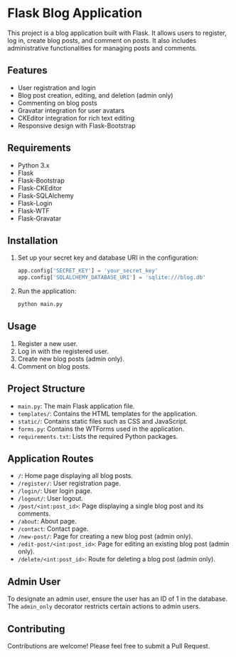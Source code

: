 # Flask Blog Application

This project is a blog application built with Flask. It allows users to register, log in, create blog posts, and comment on posts. It also includes administrative functionalities for managing posts and comments.

## Features

- User registration and login
- Blog post creation, editing, and deletion (admin only)
- Commenting on blog posts
- Gravatar integration for user avatars
- CKEditor integration for rich text editing
- Responsive design with Flask-Bootstrap

## Requirements

- Python 3.x
- Flask
- Flask-Bootstrap
- Flask-CKEditor
- Flask-SQLAlchemy
- Flask-Login
- Flask-WTF
- Flask-Gravatar

## Installation



1. Set up your secret key and database URI in the configuration:

   ```python
   app.config['SECRET_KEY'] = 'your_secret_key'
   app.config['SQLALCHEMY_DATABASE_URI'] = 'sqlite:///blog.db'
   ```

2. Run the application:

   ```bash
   python main.py
   ```

## Usage

1. Register a new user.
2. Log in with the registered user.
3. Create new blog posts (admin only).
4. Comment on blog posts.

## Project Structure

- `main.py`: The main Flask application file.
- `templates/`: Contains the HTML templates for the application.
- `static/`: Contains static files such as CSS and JavaScript.
- `forms.py`: Contains the WTForms used in the application.
- `requirements.txt`: Lists the required Python packages.

## Application Routes

- `/`: Home page displaying all blog posts.
- `/register/`: User registration page.
- `/login/`: User login page.
- `/logout/`: User logout.
- `/post/<int:post_id>`: Page displaying a single blog post and its comments.
- `/about`: About page.
- `/contact`: Contact page.
- `/new-post/`: Page for creating a new blog post (admin only).
- `/edit-post/<int:post_id>`: Page for editing an existing blog post (admin only).
- `/delete/<int:post_id>`: Route for deleting a blog post (admin only).

## Admin User

To designate an admin user, ensure the user has an ID of 1 in the database. The `admin_only` decorator restricts certain actions to admin users.

## Contributing

Contributions are welcome! Please feel free to submit a Pull Request.
